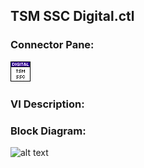## **TSM SSC Digital.ctl**
### Connector Pane:
![alt text](/docs/images/Instrument%20Control/Digital/TSM/TSM%20SSC%20Digital.ctlc.png "TSM SSC Digital.ctl connector pane")

### VI Description:


### Block Diagram:
![alt text](/docs/images/Instrument%20Control/Digital/TSM/TSM%20SSC%20Digital.ctld.png "TSM SSC Digital.ctl block diagram")
